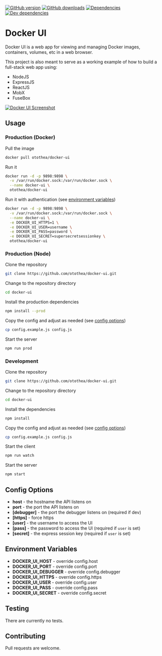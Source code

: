 [![GitHub version](https://badge.fury.io/gh/otothea%2Fdocker-ui.svg)](https://badge.fury.io/gh/otothea%2Fdocker-ui)
[![GitHub downloads](https://img.shields.io/github/downloads/otothea/docker-ui/total.svg)](https://github.com/otothea/docker-ui)
[![Dependencies](https://david-dm.org/otothea/docker-ui.svg)](https://david-dm.org/otothea/docker-ui)
[![Dev dependencies](https://david-dm.org/otothea/docker-ui/dev-status.svg)](https://david-dm.org/otothea/docker-ui?type=dev)

# Docker UI

Docker UI is a web app for viewing and managing Docker images, containers, volumes, etc in a web browser.

This project is also meant to serve as a working example of how to build a full-stack web app using:

- NodeJS
- ExpressJS
- ReactJS
- MobX
- FuseBox

[![Docker UI Screenshot](https://raw.githubusercontent.com/otothea/docker-ui/master/screenshot.png)](https://raw.githubusercontent.com/otothea/docker-ui/master/screenshot.png)

## Usage

### Production (Docker)

Pull the image

```bash
docker pull otothea/docker-ui
```

Run it

```bash
docker run -d -p 9898:9898 \
  -v /var/run/docker.sock:/var/run/docker.sock \
  --name docker-ui \
  otothea/docker-ui
```

Run it with authentication (see [environment variables](#environment-variables))

```bash
docker run -d -p 9898:9898 \
  -v /var/run/docker.sock:/var/run/docker.sock \
  --name docker-ui \
  -e DOCKER_UI_HTTPS=1 \
  -e DOCKER_UI_USER=username \
  -e DOCKER_UI_PASS=password \
  -e DOCKER_UI_SECRET=supersecretsessionkey \
  otothea/docker-ui
```

### Production (Node)

Clone the repository

```bash
git clone https://github.com/otothea/docker-ui.git
```

Change to the repository directory

```bash
cd docker-ui
```

Install the production dependencies

```bash
npm install --prod
```

Copy the config and adjust as needed (see [config options](#config-options))

```bash
cp config.example.js config.js
```

Start the server

```bash
npm run prod
```

### Development

Clone the repository

```bash
git clone https://github.com/otothea/docker-ui.git
```

Change to the repository directory

```bash
cd docker-ui
```

Install the dependencies 

```bash
npm install
```

Copy the config and adjust as needed (see [config options](#config-options))

```bash
cp config.example.js config.js
```

Start the client

```bash
npm run watch
```

Start the server

```bash
npm start
```

## Config Options

- **host** - the hostname the API listens on
- **port** - the port the API listens on
- **[debugger]** - the port the debugger listens on (required if dev)
- **[https]** - force https
- **[user]** - the username to access the UI
- **[pass]** - the password to access the UI (required if `user` is set)
- **[secret]** - the express session key (required if `user` is set)

## Environment Variables

- **DOCKER_UI_HOST** - override config.host
- **DOCKER_UI_PORT** - override config.port
- **DOCKER_UI_DEBUGGER** - override config.debugger
- **DOCKER_UI_HTTPS** - override config.https
- **DOCKER_UI_USER** - override config.user
- **DOCKER_UI_PASS** - override config.pass
- **DOCKER_UI_SECRET** - override config.secret

## Testing

There are currently no tests.

## Contributing

Pull requests are welcome.
